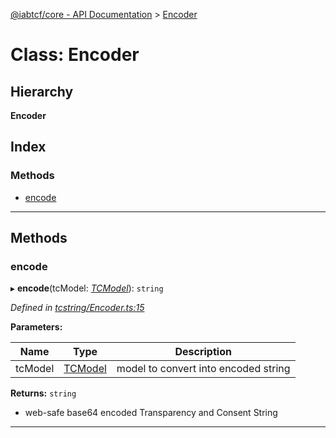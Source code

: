 [@iabtcf/core - API Documentation](../README.md) > [Encoder](../classes/encoder.md)

# Class: Encoder

## Hierarchy

**Encoder**

## Index

### Methods

* [encode](encoder.md#encode)

---

## Methods

<a id="encode"></a>

###  encode

▸ **encode**(tcModel: *[TCModel](tcmodel.md)*): `string`

*Defined in [tcstring/Encoder.ts:15](https://github.com/chrispaterson/iabtcf-es/blob/8dedfba/modules/core/src/tcstring/Encoder.ts#L15)*

**Parameters:**

| Name | Type | Description |
| ------ | ------ | ------ |
| tcModel | [TCModel](tcmodel.md) |  model to convert into encoded string |

**Returns:** `string`
*   web-safe base64 encoded Transparency and Consent String

___

